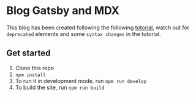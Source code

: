 # Blog Gatsby and MDX

This blog has been created following the following [tutorial](https://www.youtube.com/playlist?list=PLW0RabRDhwwzVNhlOgQQgw6HJzXdM1MnT), watch out for `deprecated` elements and some `syntax changes` in the tutorial.

## Get started

1. Clone this repo
1. `npm install`
1. To run it in development mode, run `npm run develop`
1. To build the site, run `npm run build`
